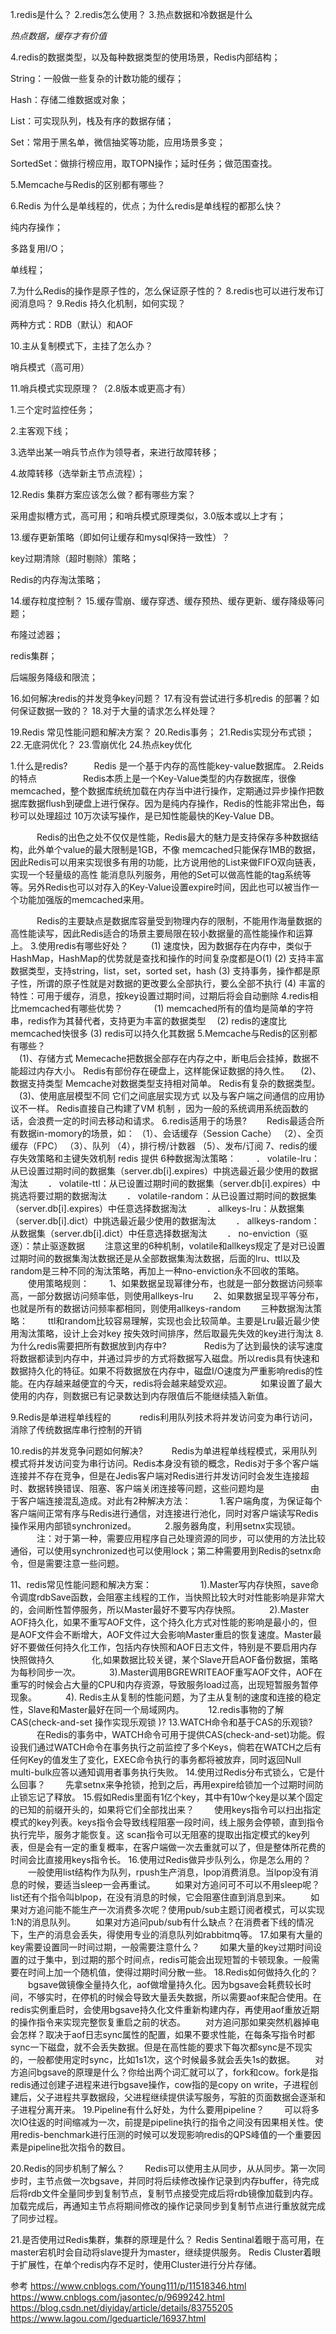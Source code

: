 1.redis是什么？
2.redis怎么使用？
3.热点数据和冷数据是什么

*热点数据，缓存才有价值*

4.redis的数据类型，以及每种数据类型的使用场景，Redis内部结构；

String：一般做一些复杂的计数功能的缓存；

Hash：存储二维数据或对象；

List：可实现队列，栈及有序的数据存储；

Set：常用于黑名单，微信抽奖等功能，应用场景多变；

SortedSet：做排行榜应用，取TOPN操作；延时任务；做范围查找。

5.Memcache与Redis的区别都有哪些？

6.Redis 为什么是单线程的，优点；为什么redis是单线程的都那么快？

纯内存操作；

多路复用I/O；

单线程；

7.为什么Redis的操作是原子性的，怎么保证原子性的？
8.redis也可以进行发布订阅消息吗？
9.Redis 持久化机制，如何实现？

两种方式：RDB（默认）和AOF

10.主从复制模式下，主挂了怎么办？

哨兵模式（高可用）

11.哨兵模式实现原理？（2.8版本或更高才有）

1.三个定时监控任务；

2.主客观下线；

3.选举出某一哨兵节点作为领导者，来进行故障转移；

4.故障转移（选举新主节点流程）；

12.Redis 集群方案应该怎么做？都有哪些方案？

采用虚拟槽方式，高可用；和哨兵模式原理类似，3.0版本或以上才有；

13.缓存更新策略（即如何让缓存和mysql保持一致性）？

key过期清除（超时剔除）策略；

Redis的内存淘汰策略；

14.缓存粒度控制？
15.缓存雪崩、缓存穿透、缓存预热、缓存更新、缓存降级等问题；

布隆过滤器；

redis集群；

后端服务降级和限流；

16.如何解决redis的并发竞争key问题？
17.有没有尝试进行多机redis 的部署？如何保证数据一致的？
18.对于大量的请求怎么样处理？


19.Redis 常见性能问题和解决方案？
20.Redis事务；
21.Redis实现分布式锁；
22.无底洞优化？
23.雪崩优化
24.热点key优化






1.什么是redis?　　　Redis 是一个基于内存的高性能key-value数据库。 
2.Reids的特点　　
　　　Redis本质上是一个Key-Value类型的内存数据库，很像memcached，整个数据库统统加载在内存当中进行操作，定期通过异步操作把数据库数据flush到硬盘上进行保存。因为是纯内存操作，Redis的性能非常出色，每秒可以处理超过 10万次读写操作，是已知性能最快的Key-Value DB。

　　　Redis的出色之处不仅仅是性能，Redis最大的魅力是支持保存多种数据结构，此外单个value的最大限制是1GB，不像 memcached只能保存1MB的数据，因此Redis可以用来实现很多有用的功能，比方说用他的List来做FIFO双向链表，实现一个轻量级的高性 能消息队列服务，用他的Set可以做高性能的tag系统等等。另外Redis也可以对存入的Key-Value设置expire时间，因此也可以被当作一 个功能加强版的memcached来用。

　　　Redis的主要缺点是数据库容量受到物理内存的限制，不能用作海量数据的高性能读写，因此Redis适合的场景主要局限在较小数据量的高性能操作和运算上。
3.使用redis有哪些好处？ 　　
   (1) 速度快，因为数据存在内存中，类似于HashMap，HashMap的优势就是查找和操作的时间复杂度都是O(1) 
   (2) 支持丰富数据类型，支持string，list，set，sorted set，hash 
   (3) 支持事务，操作都是原子性，所谓的原子性就是对数据的更改要么全部执行，要么全部不执行 
   (4) 丰富的特性：可用于缓存，消息，按key设置过期时间，过期后将会自动删除
4.redis相比memcached有哪些优势？ 　　
　(1) memcached所有的值均是简单的字符串，redis作为其替代者，支持更为丰富的数据类型 
　(2) redis的速度比memcached快很多 (3) redis可以持久化其数据
5.Memcache与Redis的区别都有哪些？    
　(1)、存储方式 Memecache把数据全部存在内存之中，断电后会挂掉，数据不能超过内存大小。 Redis有部份存在硬盘上，这样能保证数据的持久性。 
　(2)、数据支持类型 Memcache对数据类型支持相对简单。 Redis有复杂的数据类型。 
　(3)、使用底层模型不同 它们之间底层实现方式 以及与客户端之间通信的应用协议不一样。 Redis直接自己构建了VM 机制 ，因为一般的系统调用系统函数的话，会浪费一定的时间去移动和请求。 
6.redis适用于的场景?
　　Redis最适合所有数据in-momory的场景，如：
	（1）、会话缓存（Session Cache）
	（2）、全页缓存（FPC）
	（3）、队列
	（4），排行榜/计数器
	（5）、发布/订阅
7、redis的缓存失效策略和主键失效机制
redis 提供 6种数据淘汰策略：
　　． volatile-lru：从已设置过期时间的数据集（server.db[i].expires）中挑选最近最少使用的数据淘汰
　　． volatile-ttl：从已设置过期时间的数据集（server.db[i].expires）中挑选将要过期的数据淘汰
　　． volatile-random：从已设置过期时间的数据集（server.db[i].expires）中任意选择数据淘汰
　　． allkeys-lru：从数据集（server.db[i].dict）中挑选最近最少使用的数据淘汰
　　． allkeys-random：从数据集（server.db[i].dict）中任意选择数据淘汰
　　． no-enviction（驱逐）：禁止驱逐数据
　　注意这里的6种机制，volatile和allkeys规定了是对已设置过期时间的数据集淘汰数据还是从全部数据集淘汰数据，后面的lru、ttl以及random是三种不同的淘汰策略，再加上一种no-enviction永不回收的策略。
　　使用策略规则：
　　1、如果数据呈现幂律分布，也就是一部分数据访问频率高，一部分数据访问频率低，则使用allkeys-lru
　　2、如果数据呈现平等分布，也就是所有的数据访问频率都相同，则使用allkeys-random
　　三种数据淘汰策略：
　　ttl和random比较容易理解，实现也会比较简单。主要是Lru最近最少使用淘汰策略，设计上会对key 按失效时间排序，然后取最先失效的key进行淘汰
8.为什么redis需要把所有数据放到内存中?　
　　　Redis为了达到最快的读写速度将数据都读到内存中，并通过异步的方式将数据写入磁盘。所以redis具有快速和数据持久化的特征。如果不将数据放在内存中，磁盘I/O速度为严重影响redis的性能。在内存越来越便宜的今天，redis将会越来越受欢迎。
　　　如果设置了最大使用的内存，则数据已有记录数达到内存限值后不能继续插入新值。

9.Redis是单进程单线程的
　　　redis利用队列技术将并发访问变为串行访问，消除了传统数据库串行控制的开销

10.redis的并发竞争问题如何解决?
　　　Redis为单进程单线程模式，采用队列模式将并发访问变为串行访问。Redis本身没有锁的概念，Redis对于多个客户端连接并不存在竞争，但是在Jedis客户端对Redis进行并发访问时会发生连接超时、数据转换错误、阻塞、客户端关闭连接等问题，这些问题均是
　　　　　由于客户端连接混乱造成。对此有2种解决方法：
　　　1.客户端角度，为保证每个客户端间正常有序与Redis进行通信，对连接进行池化，同时对客户端读写Redis操作采用内部锁synchronized。
　　　2.服务器角度，利用setnx实现锁。
　　　注：对于第一种，需要应用程序自己处理资源的同步，可以使用的方法比较通俗，可以使用synchronized也可以使用lock；第二种需要用到Redis的setnx命令，但是需要注意一些问题。

11、redis常见性能问题和解决方案： 　　
　　　1).Master写内存快照，save命令调度rdbSave函数，会阻塞主线程的工作，当快照比较大时对性能影响是非常大的，会间断性暂停服务，所以Master最好不要写内存快照。
　　　2).Master AOF持久化，如果不重写AOF文件，这个持久化方式对性能的影响是最小的，但是AOF文件会不断增大，AOF文件过大会影响Master重启的恢复速度。Master最好不要做任何持久化工作，包括内存快照和AOF日志文件，特别是不要启用内存快照做持久
　　　　化,如果数据比较关键，某个Slave开启AOF备份数据，策略为每秒同步一次。
　　　3).Master调用BGREWRITEAOF重写AOF文件，AOF在重写的时候会占大量的CPU和内存资源，导致服务load过高，出现短暂服务暂停现象。
　　　4). Redis主从复制的性能问题，为了主从复制的速度和连接的稳定性，Slave和Master最好在同一个局域网内。　　　
12.redis事物的了解CAS(check-and-set 操作实现乐观锁 )?
13.WATCH命令和基于CAS的乐观锁?
　　　在Redis的事务中，WATCH命令可用于提供CAS(check-and-set)功能。假设我们通过WATCH命令在事务执行之前监控了多个Keys，倘若在WATCH之后有任何Key的值发生了变化，EXEC命令执行的事务都将被放弃，同时返回Null multi-bulk应答以通知调用者事务执行失败。
14.使用过Redis分布式锁么，它是什么回事？
　　先拿setnx来争抢锁，抢到之后，再用expire给锁加一个过期时间防止锁忘记了释放。
15.假如Redis里面有1亿个key，其中有10w个key是以某个固定的已知的前缀开头的，如果将它们全部找出来？
　　使用keys指令可以扫出指定模式的key列表。keys指令会导致线程阻塞一段时间，线上服务会停顿，直到指令执行完毕，服务才能恢复。这
	scan指令可以无阻塞的提取出指定模式的key列表，但是会有一定的重复概率，在客户端做一次去重就可以了，但是整体所花费的时间会比直接用keys指令长。
16.使用过Redis做异步队列么，你是怎么用的？
　　一般使用list结构作为队列，rpush生产消息，lpop消费消息。当lpop没有消息的时候，要适当sleep一会再重试。
　　如果对方追问可不可以不用sleep呢？list还有个指令叫blpop，在没有消息的时候，它会阻塞住直到消息到来。
　　如果对方追问能不能生产一次消费多次呢？使用pub/sub主题订阅者模式，可以实现1:N的消息队列。
　　如果对方追问pub/sub有什么缺点？在消费者下线的情况下，生产的消息会丢失，得使用专业的消息队列如rabbitmq等。
17.如果有大量的key需要设置同一时间过期，一般需要注意什么？
　　如果大量的key过期时间设置的过于集中，到过期的那个时间点，redis可能会出现短暂的卡顿现象。一般需要在时间上加一个随机值，使得过期时间分散一些。
18.Redis如何做持久化的？
　　bgsave做镜像全量持久化，aof做增量持久化。因为bgsave会耗费较长时间，不够实时，在停机的时候会导致大量丢失数据，所以需要aof来配合使用。在redis实例重启时，会使用bgsave持久化文件重新构建内存，再使用aof重放近期的操作指令来实现完整恢复重启之前的状态。
　　对方追问那如果突然机器掉电会怎样？取决于aof日志sync属性的配置，如果不要求性能，在每条写指令时都sync一下磁盘，就不会丢失数据。但是在高性能的要求下每次都sync是不现实的，一般都使用定时sync，比如1s1次，这个时候最多就会丢失1s的数据。
　　对方追问bgsave的原理是什么？你给出两个词汇就可以了，fork和cow。fork是指redis通过创建子进程来进行bgsave操作，cow指的是copy on write，子进程创建后，父子进程共享数据段，父进程继续提供读写服务，写脏的页面数据会逐渐和子进程分离开来。
19.Pipeline有什么好处，为什么要用pipeline？
　　可以将多次IO往返的时间缩减为一次，前提是pipeline执行的指令之间没有因果相关性。使用redis-benchmark进行压测的时候可以发现影响redis的QPS峰值的一个重要因素是pipeline批次指令的数目。

20.Redis的同步机制了解么？
　　Redis可以使用主从同步，从从同步。第一次同步时，主节点做一次bgsave，并同时将后续修改操作记录到内存buffer，待完成后将rdb文件全量同步到复制节点，复制节点接受完成后将rdb镜像加载到内存。加载完成后，再通知主节点将期间修改的操作记录同步到复制节点进行重放就完成了同步过程。

21.是否使用过Redis集群，集群的原理是什么？
Redis Sentinal着眼于高可用，在master宕机时会自动将slave提升为master，继续提供服务。
Redis Cluster着眼于扩展性，在单个redis内存不足时，使用Cluster进行分片存储。



参考
https://www.cnblogs.com/Young111/p/11518346.html
https://www.cnblogs.com/jasontec/p/9699242.html
https://blog.csdn.net/diyiday/article/details/83755205
https://www.lagou.com/lgeduarticle/16937.html


